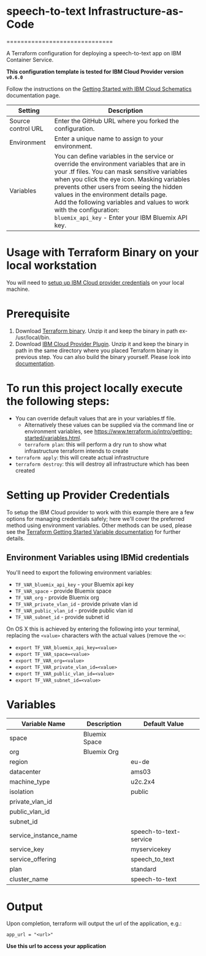 #  speech-to-text Infrastructure-as-Code
==============================


A Terraform configuration for deploying a speech-to-text app on IBM Container Service.

**This configuration template is tested for IBM Cloud Provider version `v0.6.0`**

Follow the instructions on the [Getting Started with IBM Cloud Schematics](https://console.ng.bluemix.net/docs/services/schematics/index.html#gettingstarted) documentation page.

|Setting	|Description|
|-------------|-----------|
|Source control URL|Enter the GitHub URL where you forked the configuration.          |
|Environment|Enter a unique name to assign to your environment.|
|Variables|You can define variables in the service or override the environment variables that are in your .tf files. You can mask sensitive variables when you click the eye icon. Masking variables prevents other users from seeing the hidden values in the environment details page. <br> Add the following variables and values to work with the  configuration:  <br>`bluemix_api_key` -  Enter your IBM Bluemix API key.


# Usage with Terraform Binary on your local workstation
You will need to [setup up IBM Cloud provider credentials](#setting-up-provider-credentials) on your local machine. 


# Prerequisite 
1) Download [Terraform binary](https://www.terraform.io/downloads.html).  Unzip it and keep the binary in path ex- /usr/local/bin.
2) Download [IBM Cloud Provider Plugin](https://github.com/IBM-Bluemix/terraform-provider-ibm/releases). Unzip it and keep the binary in path in the same directory where you placed Terraform binary in previous step. You can also build the binary yourself. Please look into [documentation](https://github.com/IBM-Bluemix/terraform-provider-ibm/blob/master/README.md).

# To run this project locally execute the following steps:

- You can override default values that are in your variables.tf file.
  - Alternatively these values can be supplied via the command line or environment variables, see https://www.terraform.io/intro/getting-started/variables.html.
  - `terraform plan`: this will perform a dry run to show what infrastructure terraform intends to create
- `terraform apply`: this will create actual infrastructure
- `terraform destroy`: this will destroy all infrastructure which has been created

# Setting up Provider Credentials
To setup the IBM Cloud provider to work with this example there are a few options for managing credentials safely; here we'll cover the preferred method using environment variables. Other methods can be used, please see the [Terraform Getting Started Variable documentation](https://www.terraform.io/intro/getting-started/variables.html) for further details.

## Environment Variables using IBMid credentials
You'll need to export the following environment variables:

- `TF_VAR_bluemix_api_key` - your Bluemix api key
- `TF_VAR_space` - provide Bluemix space
- `TF_VAR_org` - provide Bluemix org
- `TF_VAR_private_vlan_id` - provide private vlan id
- `TF_VAR_public_vlan_id` - provide public vlan id
- `TF_VAR_subnet_id` - provide subnet id



On OS X this is achieved by entering the following into your terminal, replacing the `<value>` characters with the actual values (remove the `<>`:

- `export TF_VAR_bluemix_api_key=<value>`
- `export TF_VAR_space=<value>`
- `export TF_VAR_org=<value>`
- `export TF_VAR_private_vlan_id=<value>`
- `export TF_VAR_public_vlan_id=<value>`
- `export TF_VAR_subnet_id=<value>`


# Variables

|Variable Name|Description|Default Value|
|-------------|-----------|-------------|
|space     |Bluemix Space||
|org       |Bluemix Org||
|region   |           |eu-de|
|datacenter||ams03|
|machine_type||u2c.2x4|
|isolation||public|
|private_vlan_id|||
|public_vlan_id|||
|subnet_id|||
|service_instance_name||speech-to-text-service|
|service_key||myservicekey|
|service_offering||speech_to_text|
|plan||standard|
|cluster_name||speech-to-text|

# Output

Upon completion, terraform will output the url of the application, e.g.:

```
app_url = "<url>"

```
**Use this url to access your application**

